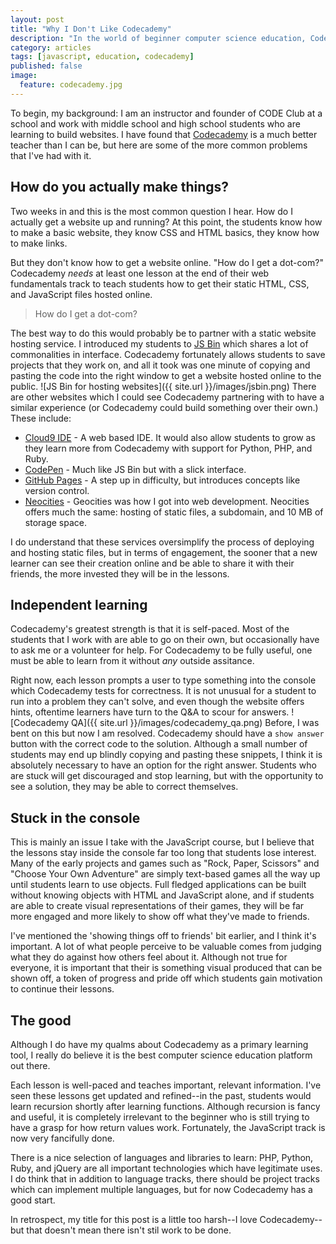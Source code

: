 ```yaml
---
layout: post
title: "Why I Don't Like Codecademy"
description: "In the world of beginner computer science education, Codecademy is the best. But it could be better."
category: articles
tags: [javascript, education, codecademy]
published: false
image:
  feature: codecademy.jpg
---
```


To begin, my background: I am an instructor and founder of CODE Club at a school and work with middle school and high school students who are learning to build websites. I have found that [Codecademy](http://www.codecademy.com/dashboard) is a much better teacher than I can be, but here are some of the more common problems that I've had with it.

## How do you actually make things?
Two weeks in and this is the most common question I hear. How do I actually get a website up and running? At this point, the students know how to make a basic website, they know CSS and HTML basics, they know how to make links.

But they don't know how to get a website online. "How do I get a dot-com?" Codecademy _needs_ at least one lesson at the end of their web fundamentals track to teach students how to get their static HTML, CSS, and JavaScript files hosted online.

<blockquote>How do I get a dot-com?</blockquote>

The best way to do this would probably be to partner with a static website hosting service. I introduced my students to [JS Bin](http://jsbin.com/) which shares a lot of commonalities in interface. Codecademy fortunately allows students to save projects that they work on, and all it took was one minute of copying and pasting the code into the right window to get a website hosted online to the public.
 ![JS Bin for hosting websites]({{ site.url }}/images/jsbin.png)
There are other websites which I could see Codecademy partnering with to have a similar experience (or Codecademy could build something over their own.) These include:

- [Cloud9 IDE](https://c9.io/) - A web based IDE. It would also allow students to grow as they learn more from Codecademy with support for Python, PHP, and Ruby.
- [CodePen](http://codepen.io/) - Much like JS Bin but with a slick interface.
- [GitHub Pages](http://pages.github.com/) - A step up in difficulty, but introduces concepts like version control.
- [Neocities](https://neocities.org/) - Geocities was how I got into web development. Neocities offers much the same: hosting of static files, a subdomain, and 10 MB of storage space.

I do understand that these services oversimplify the process of deploying and hosting static files, but in terms of engagement, the sooner that a new learner can see their creation online and be able to share it with their friends, the more invested they will be in the lessons.

## Independent learning
Codecademy's greatest strength is that it is self-paced. Most of the students that I work with are able to go on their own, but occasionally have to ask me or a volunteer for help. For Codecademy to be fully useful, one must be able to learn from it without _any_ outside assitance.

Right now, each lesson prompts a user to type something into the console which Codecademy tests for correctness. It is not unusual for a student to run into a problem they can't solve, and even though the website offers hints, oftentime learners have turn to the Q&A to scour for answers. 
 ![Codecademy QA]({{ site.url }}/images/codecademy_qa.png)
Before, I was bent on this but now I am resolved. Codecademy should have a `show answer` button with the correct code to the solution. Although a small number of students may end up blindly copying and pasting these snippets, I think it is absolutely necessary to have an option for the right answer. Students who are stuck will get discouraged and stop learning, but with the opportunity to see a solution, they may be able to correct themselves.

## Stuck in the console
This is mainly an issue I take with the JavaScript course, but I believe that the lessons stay inside the console far too long that students lose interest. Many of the early projects and games such as "Rock, Paper, Scissors" and "Choose Your Own Adventure" are simply text-based games all the way up until students learn to use objects. Full fledged applications can be built without knowing objects with HTML and JavaScript alone, and if students are able to create visual representations of their games, they will be far more engaged and more likely to show off what they've made to friends.

I've mentioned the 'showing things off to friends' bit earlier, and I think it's important. A lot of what people perceive to be valuable comes from judging what they do against how others feel about it. Although not true for everyone, it is important that their is something visual produced that can be shown off, a token of progress and pride off which students gain motivation to continue their lessons.

## The good
Although I do have my qualms about Codecademy as a primary learning tool, I really do believe it is the best computer science education platform out there.

Each lesson is well-paced and teaches important, relevant information. I've seen these lessons get updated and refined--in the past, students would learn recursion shortly after learning functions. Although recursion is fancy and useful, it is completely irrelevant to the beginner who is still trying to have a grasp for how return values work. Fortunately, the JavaScript track is now very fancifully done.

There is a nice selection of languages and libraries to learn: PHP, Python, Ruby, and jQuery are all important technologies which have legitimate uses. I do think that in addition to language tracks, there should be project tracks which can implement multiple languages, but for now Codecademy has a good start.

In retrospect, my title for this post is a little too harsh--I love Codecademy--but that doesn't mean there isn't stil work to be done.